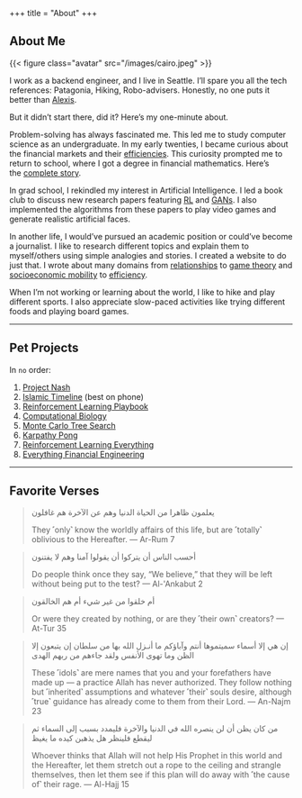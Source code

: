 +++
title = "About"
+++

## About Me

{{< figure class="avatar" src="/images/cairo.jpeg" >}}

I work as a backend engineer, and I live in Seattle. I’ll spare you all the tech references: Patagonia, Hiking, Robo-advisers. Honestly, no one puts it better than [Alexis](https://twitter.com/yayalexisgay/status/1249057146051821568).

But it didn’t start there, did it? Here’s my one-minute about.

Problem-solving has always fascinated me. This led me to study computer science as an undergraduate. In my early twenties, I became curious about the financial markets and their [efficiencies](https://en.wikipedia.org/wiki/Efficient-market_hypothesis). This curiosity prompted me to return to school, where I got a degree in financial mathematics. Here’s the [complete story](https://www.projectnash.com/what-is-project-nash/).

In grad school, I rekindled my interest in Artificial Intelligence. I led a book club to discuss new research papers featuring [RL](https://en.wikipedia.org/wiki/Reinforcement_learning) and [GANs](https://en.wikipedia.org/wiki/Generative_adversarial_network). I also implemented the algorithms from these papers to play video games and generate realistic artificial faces.

In another life, I would’ve pursued an academic position or could’ve become a journalist. I like to research different topics and explain them to myself/others using simple analogies and stories. I created a website to do just that. I wrote about many domains from [relationships](https://www.projectnash.com/500-days-of-summer-and-attachment-theory/) to [game theory](https://www.projectnash.com/aliens-the-fermi-paradox-and-the-dark-forest-theory/) and [socioeconomic mobility](https://www.projectnash.com/the-great-gatsby-and-the-demise-of-the-american-dream/) to [efficiency](https://www.projectnash.com/randy-pausch/).

When I’m not working or learning about the world, I like to hike and play different sports. I also appreciate slow-paced activities like trying different foods and playing board games.

---

## Pet Projects

In `no` order:
1. [Project Nash](https://www.projectnash.com)
2. [Islamic Timeline](https://islamictimeline.com) (best on phone)
3. [Reinforcement Learning Playbook](https://rlplaybook.com/)
4. [Computational Biology](https://github.com/shehio/Computational-Biology)
5. [Monte Carlo Tree Search](https://github.com/shehio/monte-carlo-tree-search)
6. [Karpathy Pong](https://github.com/shehio/Karpathy-Pong)
7. [Reinforcement Learning Everything](https://github.com/shehio/ReinforcementLearning)
8. [Everything Financial Engineering](https://github.com/shehio/Everything-Financial-Engineering)

---

## Favorite Verses

> يعلمون ظاهرا من الحياة الدنيا وهم عن الآخرة هم غافلون
> 
> They ˹only˺ know the worldly affairs of this life, but are ˹totally˺ oblivious to the Hereafter.
— Ar-Rum 7

> أحسب الناس أن يتركوا أن يقولوا آمنا وهم لا يفتنون
>
> Do people think once they say, “We believe,” that they will be left without being put to the test?
— Al-'Ankabut 2

> أم خلقوا من غير شيء أم هم الخالقون
>
> Or were they created by nothing, or are they ˹their own˺ creators?
— At-Tur 35

> إن هي إلا أسماء سميتموها أنتم وآباؤكم ما أنـزل الله بها من سلطان إن يتبعون إلا الظن وما تهوى الأنفس ولقد جاءهم من ربهم الهدى
>
> These ˹idols˺ are mere names that you and your forefathers have made up — a practice Allah has never authorized. They follow nothing but ˹inherited˺ assumptions and whatever ˹their˺ souls desire, although ˹true˺ guidance has already come to them from their Lord.
— An-Najm 23

> من كان يظن أن لن ينصره الله في الدنيا والآخرة فليمدد بسبب إلى السماء ثم ليقطع فلينظر هل يذهبن كيده ما يغيظ
>
> Whoever thinks that Allah will not help His Prophet in this world and the Hereafter, let them stretch out a rope to the ceiling and strangle themselves, then let them see if this plan will do away with ˹the cause of˺ their rage.
— Al-Hajj 15